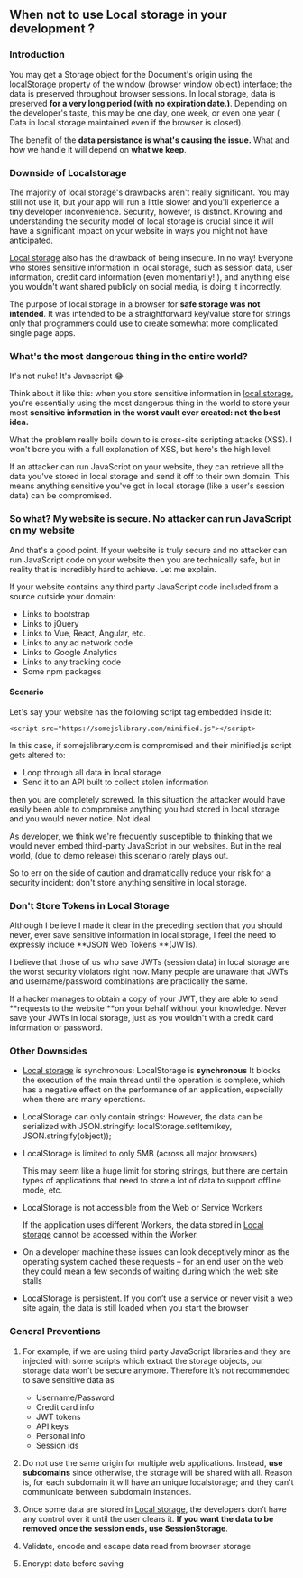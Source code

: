 ## When not to use Local storage in your development ?

### Introduction

 You may get a Storage object for the Document's origin using the [localStorage](https://syedjaferk.hashnode.dev/the-browsers-localstorage) property of the window (browser window object) interface; the data is preserved throughout browser sessions. In local storage, data is preserved **for a very long period (with no expiration date.)**. Depending on the developer's taste, this may be one day, one week, or even one year ( Data in local storage maintained even if the browser is closed).

The benefit of the **data persistance is what's causing the issue.** What and how we handle it will depend on **what we keep**.


### Downside of Localstorage

The majority of local storage's drawbacks aren't really significant. You may still not use it, but your app will run a little slower and you'll experience a tiny developer inconvenience. Security, however, is distinct. Knowing and understanding the security model of local storage is crucial since it will have a significant impact on your website in ways you might not have anticipated.

[Local storage](https://syedjaferk.hashnode.dev/the-browsers-localstorage) also has the drawback of being insecure. In no way! Everyone who stores sensitive information in local storage, such as session data, user information, credit card information (even momentarily! ), and anything else you wouldn't want shared publicly on social media, is doing it incorrectly.

The purpose of local storage in a browser for **safe storage was not intended**. It was intended to be a straightforward key/value store for strings only that programmers could use to create somewhat more complicated single page apps.

### What's the most dangerous thing in the entire world?

It's not nuke! It's Javascript 😂

Think about it like this: when you store sensitive information in [local storage](https://syedjaferk.hashnode.dev/the-browsers-localstorage), you're essentially using the most dangerous thing in the world to store your most **sensitive information in the worst vault ever created: not the best idea.**

What the problem really boils down to is cross-site scripting attacks (XSS). I won't bore you with a full explanation of XSS, but here's the high level:

If an attacker can run JavaScript on your website, they can retrieve all the data you've stored in local storage and send it off to their own domain. This means anything sensitive you've got in local storage (like a user's session data) can be compromised.

### So what? My website is secure. No attacker can run JavaScript on my website


And that's a good point. If your website is truly secure and no attacker can run JavaScript code on your website then you are technically safe, but in reality that is incredibly hard to achieve. Let me explain.

If your website contains any third party JavaScript code included from a source outside your domain:

- Links to bootstrap
- Links to jQuery
- Links to Vue, React, Angular, etc.
- Links to any ad network code
- Links to Google Analytics
- Links to any tracking code
- Some npm packages

#### Scenario

Let's say your website has the following script tag embedded inside it:

```
<script src="https://somejslibrary.com/minified.js"></script>
```

In this case, if somejslibrary.com is compromised and their minified.js script gets altered to:

- Loop through all data in local storage
- Send it to an API built to collect stolen information
    
then you are completely screwed. In this situation the attacker would have easily been able to compromise anything you had stored in local storage and you would never notice. Not ideal.


As developer, we think we're frequently susceptible to thinking that we would never embed third-party JavaScript in our websites. But in the real world, (due to demo release) this scenario rarely plays out.

So to err on the side of caution and dramatically reduce your risk for a security incident: don't store anything sensitive in local storage.

### Don't Store Tokens in Local Storage


Although I believe I made it clear in the preceding section that you should never, ever save sensitive information in local storage, I feel the need to expressly include **JSON Web Tokens **(JWTs).

I believe that those of us who save JWTs (session data) in local storage are the worst security violators right now. Many people are unaware that JWTs and username/password combinations are practically the same.

If a hacker manages to obtain a copy of your JWT, they are able to send **requests to the website **on your behalf without your knowledge. Never save your JWTs in local storage, just as you wouldn't with a credit card information or password.

### Other Downsides


- [Local storage](https://syedjaferk.hashnode.dev/the-browsers-localstorage) is synchronous: LocalStorage is **synchronous** It blocks the execution of the main thread until the operation is complete, which has a negative effect on the performance of an application, especially when there are many operations.

- LocalStorage can only contain strings: 
However, the data can be serialized with JSON.stringify:
localStorage.setItem(key, JSON.stringify(object));

- LocalStorage is limited to only 5MB (across all major browsers)

    This may seem like a huge limit for storing strings, but there are certain types of applications that need to store a lot of data to support offline mode, etc.
    
- LocalStorage is not accessible from the Web or Service Workers

    If the application uses different Workers, the data stored in [Local storage](https://syedjaferk.hashnode.dev/the-browsers-localstorage) cannot be accessed within the Worker.
    
- On a developer machine these issues can look deceptively minor as the operating system cached these requests – for an end user on the web they could mean a few seconds of waiting during which the web site stalls

- LocalStorage is persistent. If you don’t use a service or never visit a web site again, the data is still loaded when you start the browser

### General Preventions

1. For example, if we are using third party JavaScript libraries and they are injected with some scripts which extract the storage objects, our storage data won’t be secure anymore. Therefore it’s not recommended to save sensitive data as

    - Username/Password
    - Credit card info
    - JWT tokens
    - API keys
    - Personal info
    - Session ids
2. Do not use the same origin for multiple web applications. Instead, **use subdomains** since otherwise, the storage will be shared with all. Reason is, for each subdomain it will have an unique localstorage; and they can't communicate between subdomain instances. 

3. Once some data are stored in [Local storage](https://syedjaferk.hashnode.dev/the-browsers-localstorage), the developers don’t have any control over it until the user clears it. **If you want the data to be removed once the session ends, use SessionStorage**.

4. Validate, encode and escape data read from browser storage
5. Encrypt data before saving
    